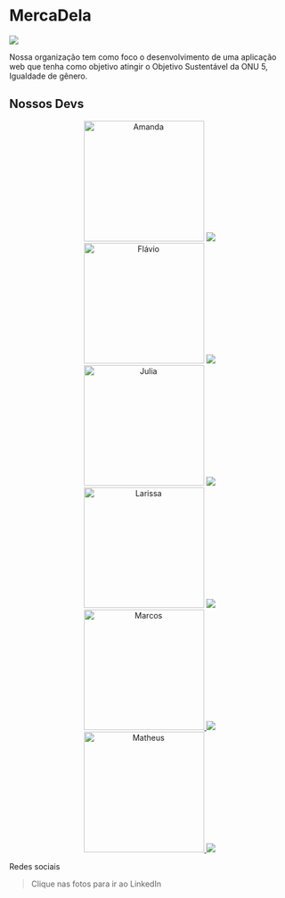 <!--

**Here are some ideas to get you started:**

🙋‍♀️ A short introduction - what is your organization all about?
🌈 Contribution guidelines - how can the community get involved?
👩‍💻 Useful resources - where can the community find your docs? Is there anything else the community should know?
🍿 Fun facts - what does your team eat for breakfast?
🧙 Remember, you can do mighty things with the power of [Markdown](https://docs.github.com/github/writing-on-github/getting-started-with-writing-and-formatting-on-github/basic-writing-and-formatting-syntax)
-->
# MercaDela

<a href="https://mercadela-front.vercel.app/"><img src="https://media.discordapp.net/attachments/1139577278892875784/1177223442630721606/logo-mercadela-principal.png?ex=6571b9c4&is=655f44c4&hm=12b6d00df5c1b55af3ce1d5ce57cc9e570eb4290c8bfb8b18c7fda15f216f68a&=&format=webp&width=830&height=701"></a>

<p> Nossa organização tem como foco o desenvolvimento de uma aplicação web que tenha como objetivo atingir o Objetivo Sustentável da ONU 5, Igualdade de gênero.</p>

## Nossos Devs
<div align="center">
    <div align="center">
      <a href="https://www.linkedin.com/in/amanda-leticia-gomes-677101160/" target="_blank"><img alt="Amanda" height="216" width="216" src="https://cdn.discordapp.com/attachments/1050597957352833117/1176528914655490068/20230409_163831.jpg"></a>
      <a href="https://www.linkedin.com/in/amanda-leticia-gomes-677101160/" target="_blank"><img src="https://img.shields.io/badge/-LinkedIn-%230077B5?style=for-the-badge&logo=linkedin&logoColor=white" target="_blank"></a>
    </div>
    <div align="center">
      <a href="https://www.linkedin.com/in/flaviosfarias/" target="_blank"><img alt="Flávio" height="216" width="216" src="https://cdn.discordapp.com/attachments/1139577278892875784/1176499788393496627/image.png"/></a>
      <a href="https://www.linkedin.com/in/flaviosfarias/" target="_blank"><img src="https://img.shields.io/badge/-LinkedIn-%230077B5?style=for-the-badge&logo=linkedin&logoColor=white" target="_blank"></a>
    </div>
    <div align="center">
      <a href="https://www.linkedin.com/in/juliadom/" target="_blank"><img alt="Julia" height="216" width="216" src="https://cdn.discordapp.com/attachments/1139577278892875784/1176502380246876220/testte-foto.png"/></a>
      <a href="https://www.linkedin.com/in/juliadom/" target="_blank"><img src="https://img.shields.io/badge/-LinkedIn-%230077B5?style=for-the-badge&logo=linkedin&logoColor=white" target="_blank"></a>
    </div>
    <div align="center">
      <a href="https://www.linkedin.com/in/larissadias-santos/" target="_blank"><img alt="Larissa" height="216" width="216" src="https://cdn.discordapp.com/attachments/1139577278892875784/1176505671009718292/image.png"/></a>
      <a href="https://www.linkedin.com/in/larissadias-santos/" target="_blank"><img src="https://img.shields.io/badge/-LinkedIn-%230077B5?style=for-the-badge&logo=linkedin&logoColor=white" target="_blank"></a>
    </div>
    <div align="center">
      <a href="https://www.linkedin.com/in/marcos-dantas/" target="_blank"><img alt="Marcos" height="216" width="216" src="https://cdn.discordapp.com/attachments/1139577278892875784/1176500483318358077/image.png"/> </a>
      <a href="https://www.linkedin.com/in/marcos-dantas/" target="_blank"><img src="https://img.shields.io/badge/-LinkedIn-%230077B5?style=for-the-badge&logo=linkedin&logoColor=white" target="_blank"></a>
    </div>
    <div align="center">
      <a href="https://www.linkedin.com/in/matheus-ps-dev/" target="_blank"><img alt="Matheus" height="216" width="216" src="https://media.discordapp.net/attachments/1071094420109262960/1176533442628943912/image0.jpg"/> </a>    
      <a href="https://www.linkedin.com/in/matheus-ps-dev/" target="_blank"><img src="https://img.shields.io/badge/-LinkedIn-%230077B5?style=for-the-badge&logo=linkedin&logoColor=white" target="_blank"></a>
    </div>
</div>

Redes sociais

> Clique nas fotos para ir ao LinkedIn
